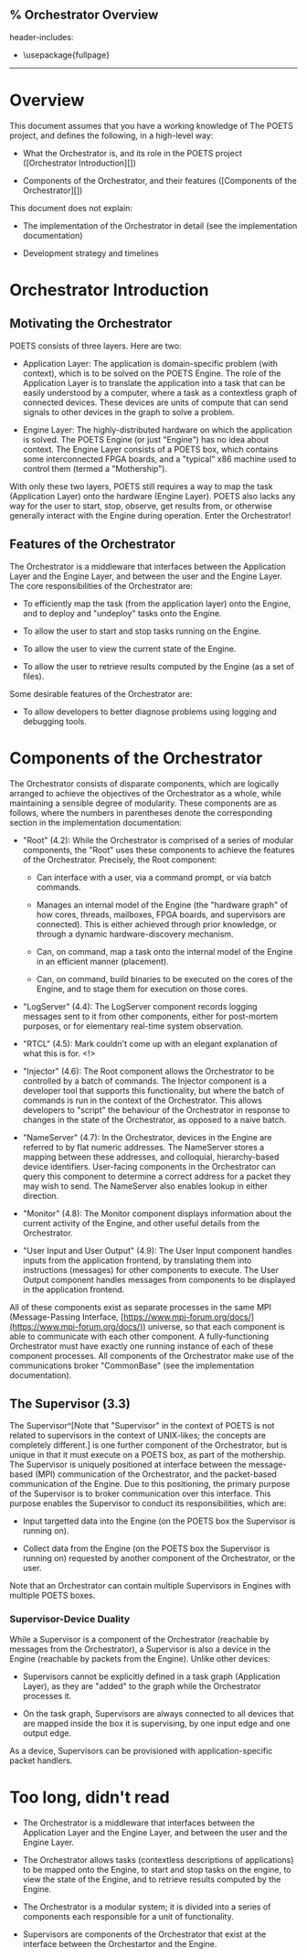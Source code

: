 % Orchestrator Overview
---
header-includes:
  - \usepackage{fullpage}
---

# Overview

This document assumes that you have a working knowledge of The POETS project,
and defines the following, in a high-level way:

 - What the Orchestrator is, and its role in the POETS project ([Orchestrator
   Introduction][])

 - Components of the Orchestrator, and their features ([Components of the
   Orchestrator][])

This document does not explain:

 - The implementation of the Orchestrator in detail (see the implementation
   documentation)

 - Development strategy and timelines

# Orchestrator Introduction

## Motivating the Orchestrator

POETS consists of three layers. Here are two:

 - Application Layer: The application is domain-specific problem (with
   context), which is to be solved on the POETS Engine. The role of the
   Application Layer is to translate the application into a task that can be
   easily understood by a computer, where a task as a contextless graph of
   connected devices. These devices are units of compute that can send signals
   to other devices in the graph to solve a problem.

 - Engine Layer: The highly-distributed hardware on which the application is
   solved. The POETS Engine (or just "Engine") has no idea about context. The
   Engine Layer consists of a POETS box, which contains some interconnected
   FPGA boards, and a "typical" x86 machine used to control them (termed a
   "Mothership").

With only these two layers, POETS still requires a way to map the task
(Application Layer) onto the hardware (Engine Layer). POETS also lacks any way
for the user to start, stop, observe, get results from, or otherwise generally
interact with the Engine during operation. Enter the Orchestrator!

## Features of the Orchestrator

The Orchestrator is a middleware that interfaces between the Application Layer
and the Engine Layer, and between the user and the Engine Layer. The core
responsibilities of the Orchestrator are:

 - To efficiently map the task (from the application layer) onto the Engine,
   and to deploy and "undeploy" tasks onto the Engine.

 - To allow the user to start and stop tasks running on the Engine.

 - To allow the user to view the current state of the Engine.

 - To allow the user to retrieve results computed by the Engine (as a set of
   files).

Some desirable features of the Orchestrator are:

 - To allow developers to better diagnose problems using logging and debugging
   tools.

# Components of the Orchestrator

The Orchestrator consists of disparate components, which are logically arranged
to achieve the objectives of the Orchestrator as a whole, while maintaining a
sensible degree of modularity. These components are as follows, where the
numbers in parentheses denote the corresponding section in the implementation
documentation:

 - "Root" (4.2): While the Orchestrator is comprised of a series of modular
   components, the "Root" uses these components to achieve the features of the
   Orchestrator. Precisely, the Root component:

   - Can interface with a user, via a command prompt, or via batch commands.

   - Manages an internal model of the Engine (the "hardware graph" of how
     cores, threads, mailboxes, FPGA boards, and supervisors are
     connected). This is either achieved through prior knowledge, or through a
     dynamic hardware-discovery mechanism.

   - Can, on command, map a task onto the internal model of the Engine in an
     efficient manner (placement).

   - Can, on command, build binaries to be executed on the cores of the Engine,
     and to stage them for execution on those cores.

 - "LogServer" (4.4): The LogServer component records logging messages sent to
   it from other components, either for post-mortem purposes, or for elementary
   real-time system observation.

 - "RTCL" (4.5): Mark couldn't come up with an elegant explanation of what this
   is for. <!>

 - "Injector" (4.6): The Root component allows the Orchestrator to be
   controlled by a batch of commands. The Injector component is a developer
   tool that supports this functionality, but where the batch of commands is
   run in the context of the Orchestrator. This allows developers to "script"
   the behaviour of the Orchestrator in response to changes in the state of
   the Orchestrator, as opposed to a naive batch.

 - "NameServer" (4.7): In the Orchestrator, devices in the Engine are referred
   to by flat numeric addresses. The NameServer stores a mapping between these
   addresses, and colloquial, hierarchy-based device identifiers. User-facing
   components in the Orchestrator can query this component to determine a
   correct address for a packet they may wish to send. The NameServer also
   enables lookup in either direction.

 - "Monitor" (4.8): The Monitor component displays information about the
   current activity of the Engine, and other useful details from the
   Orchestrator.

 - "User Input and User Output" (4.9): The User Input component handles inputs
   from the application frontend, by translating them into instructions
   (messages) for other components to execute. The User Output component
   handles messages from components to be displayed in the application
   frontend.

All of these components exist as separate processes in the same MPI
(Message-Passing Interface,
[https://www.mpi-forum.org/docs/](https://www.mpi-forum.org/docs/)) universe,
so that each component is able to communicate with each other component. A
fully-functioning Orchestrator must have exactly one running instance of each
of these component processes. All components of the Orchestrator make use of
the communications broker "CommonBase" (see the implementation documentation).

## The Supervisor (3.3)

The Supervisor^[Note that "Supervisor" in the context of POETS is not related
to supervisors in the context of UNIX-likes; the concepts are completely
different.] is one further component of the Orchestrator, but is unique in that
it must execute on a POETS box, as part of the mothership. The Supervisor is
uniquely positioned at interface between the message-based (MPI) communication
of the Orchestrator, and the packet-based communication of the Engine. Due to
this positioning, the primary purpose of the Supervisor is to broker
communication over this interface. This purpose enables the Supervisor to
conduct its responsibilities, which are:

 - Input targetted data into the Engine (on the POETS box the Supervisor is
   running on).

 - Collect data from the Engine (on the POETS box the Supervisor is running on)
   requested by another component of the Orchestrator, or the user.

Note that an Orchestrator can contain multiple Supervisors in Engines with
multiple POETS boxes.

### Supervisor-Device Duality

While a Supervisor is a component of the Orchestrator (reachable by messages
from the Orchestrator), a Supervisor is also a device in the Engine (reachable
by packets from the Engine). Unlike other devices:

 - Supervisors cannot be explicitly defined in a task graph (Application
   Layer), as they are "added" to the graph while the Orchestrator processes
   it.

 - On the task graph, Supervisors are always connected to all devices that are
   mapped inside the box it is supervising, by one input edge and one output
   edge.

As a device, Supervisors can be provisioned with application-specific packet
handlers.

# Too long, didn't read

- The Orchestrator is a middleware that interfaces between the Application
  Layer and the Engine Layer, and between the user and the Engine Layer.

- The Orchestrator allows tasks (contextless descriptions of applications) to
  be mapped onto the Engine, to start and stop tasks on the engine, to view the
  state of the Engine, and to retrieve results computed by the Engine.

- The Orchestrator is a modular system; it is divided into a series of
  components each responsible for a unit of functionality.

- Supervisors are components of the Orchestrator that exist at the interface
  between the Orchestartor and the Engine.

